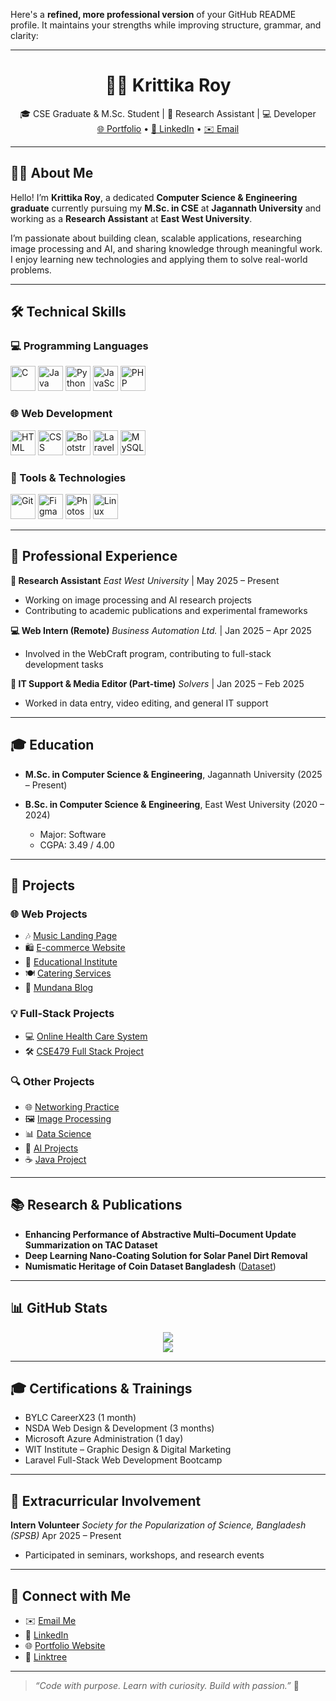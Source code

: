 Here's a **refined, more professional version** of your GitHub README profile. It maintains your strengths while improving structure, grammar, and clarity:

---

<h1 align="center">👩‍💻 Krittika Roy</h1>

<p align="center">
🎓 CSE Graduate & M.Sc. Student | 🔬 Research Assistant | 💻 Developer <br>
<a href="https://krittikaroy0.github.io/portfolio/">🌐 Portfolio</a> • 
<a href="https://www.linkedin.com/in/krittika-roy-516629281/">💼 LinkedIn</a> • 
<a href="mailto:krittikaroy2020@gmail.com">✉️ Email</a>
</p>

---

## 👩‍💼 About Me

Hello! I’m **Krittika Roy**, a dedicated **Computer Science & Engineering graduate** currently pursuing my **M.Sc. in CSE** at **Jagannath University** and working as a **Research Assistant** at **East West University**.

I’m passionate about building clean, scalable applications, researching image processing and AI, and sharing knowledge through meaningful work. I enjoy learning new technologies and applying them to solve real-world problems.

---

## 🛠️ Technical Skills

### 💻 Programming Languages

<p align="left">
<img src="https://cdn.jsdelivr.net/gh/devicons/devicon/icons/c/c-original.svg" width="40" height="40" alt="C" />
<img src="https://cdn.jsdelivr.net/gh/devicons/devicon/icons/java/java-original.svg" width="40" height="40" alt="Java" />
<img src="https://cdn.jsdelivr.net/gh/devicons/devicon/icons/python/python-original.svg" width="40" height="40" alt="Python" />
<img src="https://cdn.jsdelivr.net/gh/devicons/devicon/icons/javascript/javascript-original.svg" width="40" height="40" alt="JavaScript" />
<img src="https://cdn.jsdelivr.net/gh/devicons/devicon/icons/php/php-original.svg" width="40" height="40" alt="PHP" />
</p>

### 🌐 Web Development

<p align="left">
<img src="https://cdn.jsdelivr.net/gh/devicons/devicon/icons/html5/html5-original.svg" width="40" height="40" alt="HTML" />
<img src="https://cdn.jsdelivr.net/gh/devicons/devicon/icons/css3/css3-original.svg" width="40" height="40" alt="CSS" />
<img src="https://cdn.jsdelivr.net/gh/devicons/devicon/icons/bootstrap/bootstrap-original.svg" width="40" height="40" alt="Bootstrap" />
<img src="https://cdn.jsdelivr.net/gh/devicons/devicon/icons/laravel/laravel-plain.svg" width="40" height="40" alt="Laravel" />
<img src="https://cdn.jsdelivr.net/gh/devicons/devicon/icons/mysql/mysql-original.svg" width="40" height="40" alt="MySQL" />
</p>

### 🧰 Tools & Technologies

<p align="left">
<img src="https://cdn.jsdelivr.net/gh/devicons/devicon/icons/git/git-original.svg" width="40" height="40" alt="Git" />
<img src="https://cdn.jsdelivr.net/gh/devicons/devicon/icons/figma/figma-original.svg" width="40" height="40" alt="Figma" />
<img src="https://cdn.jsdelivr.net/gh/devicons/devicon/icons/photoshop/photoshop-line.svg" width="40" height="40" alt="Photoshop" />
<img src="https://cdn.jsdelivr.net/gh/devicons/devicon/icons/linux/linux-original.svg" width="40" height="40" alt="Linux" />
</p>

---

## 💼 Professional Experience

**🔬 Research Assistant**
*East West University* | May 2025 – Present

* Working on image processing and AI research projects
* Contributing to academic publications and experimental frameworks

**💻 Web Intern (Remote)**
*Business Automation Ltd.* | Jan 2025 – Apr 2025

* Involved in the WebCraft program, contributing to full-stack development tasks

**🎥 IT Support & Media Editor (Part-time)**
*Solvers* | Jan 2025 – Feb 2025

* Worked in data entry, video editing, and general IT support

---

## 🎓 Education

* **M.Sc. in Computer Science & Engineering**, Jagannath University (2025 – Present)
* **B.Sc. in Computer Science & Engineering**, East West University (2020 – 2024)

  * Major: Software
  * CGPA: 3.49 / 4.00

---

## 🚀 Projects

### 🌐 Web Projects

* 🎶 [Music Landing Page](https://krittikaroy0.github.io/Music/)
* 🛍️ [E-commerce Website](https://krittikaroy0.github.io/E-commerce/)
* 🏫 [Educational Institute](https://krittikaroy0.github.io/educational-Institute/)
* 🍽️ [Catering Services](https://krittikaroy0.github.io/catering_services/)
* 📰 [Mundana Blog](https://krittikaroy0.github.io/Mundana_Website/)

### 💡 Full-Stack Projects

* 💻 [Online Health Care System](https://github.com/krittikaroy0/Online_Health_Care)
* 🛠️ [CSE479 Full Stack Project](https://github.com/krittikaroy0/CSE479)

### 🔍 Other Projects

* 🌐 [Networking Practice](https://github.com/krittikaroy0/Networking)
* 🖼️ [Image Processing](https://github.com/krittikaroy0/CSE407)
* 📊 [Data Science](https://github.com/krittikaroy0/CSE303)
* 🤖 [AI Projects](https://github.com/krittikaroy0/CSE366_AI)
* ☕ [Java Project](https://github.com/krittikaroy0/CSE110-JAVA_PROJECT)

---

## 📚 Research & Publications

* **Enhancing Performance of Abstractive Multi–Document Update Summarization on TAC Dataset**
* **Deep Learning Nano-Coating Solution for Solar Panel Dirt Removal**
* **Numismatic Heritage of Coin Dataset Bangladesh** ([Dataset](https://data.mendeley.com/datasets/w5zspm82zd/1))

---

## 📊 GitHub Stats

<p align="center">
<img src="https://github-readme-stats.vercel.app/api?username=krittikaroy0&show_icons=true&theme=onedark&hide_border=true" />
<br>
<img src="https://github-readme-streak-stats.herokuapp.com/?user=krittikaroy0&theme=onedark&hide_border=true" />
</p>

---

## 🎓 Certifications & Trainings

* BYLC CareerX23 (1 month)
* NSDA Web Design & Development (3 months)
* Microsoft Azure Administration (1 day)
* WIT Institute – Graphic Design & Digital Marketing
* Laravel Full-Stack Web Development Bootcamp

---

## 🌟 Extracurricular Involvement

**Intern Volunteer**
*Society for the Popularization of Science, Bangladesh (SPSB)*
Apr 2025 – Present

* Participated in seminars, workshops, and research events

---

## 🤝 Connect with Me

* ✉️ [Email Me](mailto:krittikaroy2020@gmail.com)
* 💼 [LinkedIn](https://www.linkedin.com/in/krittika-roy-516629281/)
* 🌐 [Portfolio Website](https://krittikaroy0.github.io/portfolio/)
* 🌲 [Linktree](https://linktr.ee/krittikaroy2001)

---

> *“Code with purpose. Learn with curiosity. Build with passion.”* 🚀


